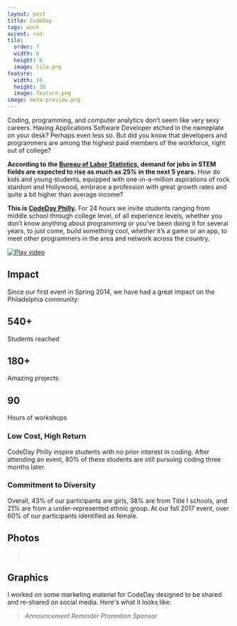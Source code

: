 ```yaml
---
layout: post
title: CodeDay
tags: work
accent: red
tile:
  order: 7
  width: 6
  height: 6
  image: tile.png
feature:
  width: 16
  height: 10
  image: feature.png
image: meta-preview.png
---
```


Coding, programming, and computer analytics don’t seem like very sexy careers. Having Applications Software Developer etched in the nameplate on your desk? Perhaps even less so. But did you know that developers and programmers are among the highest paid members of the workforce, right out of college?

**According to the [Bureau of Labor Statistics](http://www.itworld.com/article/2945674/careers/computer-science-students-are-in-demand-and-they-know-it.html), demand for jobs in STEM fields are expected to rise as much as 25% in the next 5 years.** How do kids and young students, equipped with one-in-a-million aspirations of rock stardom and Hollywood, embrace a profession with great growth rates and quite a bit higher than average income?

**This is [CodeDay Philly](http://codeday.org/philly).** For 24 hours we invite students ranging from middle school through college level, of all experience levels, whether you don’t know anything about programming or you’ve been doing it for several years, to just come, build something cool, whether it’s a game or an app, to meet other programmers in the area and network across the country.

<p><a href="https://codeday.org/philly?wvideo=n6xc4pm90n#"><img src="{{ site.baseurl }}/media/codeday/video.jpg" alt="Play video" ></a></p>

## Impact

Since our first event in Spring 2014, we have had a great impact on the Philadelphia community:

<grid column-count="3" phone-column-count="1">
	<div class="brick accent-bg">
		<h2>540+</h2>
		<p class="lead">Students reached</p>
	</div>
	<div class="brick accent-bg">
		<h2>180+</h2>
		<p class="lead">Amazing projects</p>
	</div>
	<div class="brick accent-bg">
		<h2>90</h2>
		<p class="lead">Hours of workshops</p>
	</div>
</grid>

### Low Cost, High Return

CodeDay Philly inspire students with no prior interest in coding. After attending an event, 80% of these students are still pursuing coding three months later.

### Commitment to Diversity

Overall, 43% of our participants are girls, 38% are from Title I schools, and 21% are from a under-represented ethnic group. At our fall 2017 event, over 60% of our participants identified as female.

## Photos

<blockquote class="text-center">
	<row>
		<column class=""><img src="{{ site.baseurl }}/media/codeday/phl-f2014code.jpg" alt=""></column>
		<column class=""><img src="{{ site.baseurl }}/media/codeday/phl-f2014kickoff.jpg" alt=""></column>
		<column class=""><img src="{{ site.baseurl }}/media/codeday/phl-s2015selfie.jpg" alt=""></column>
	</row>
	<row>
		<column class="no-margin-bottom"><img src="{{ site.baseurl }}/media/codeday/phl-f2017event.png" alt=""></column>
		<column class="no-margin-bottom"><img src="{{ site.baseurl }}/media/codeday/phl-f2015mentors.jpg" alt=""></column>
	</row>
</blockquote>

## Graphics

I worked on some marketing material for CodeDay designed to be shared and re-shared on social media. Here's what it looks like:

<blockquote class="accent-light-bg text-center">
	<row>
		<column class="no-margin-bottom"><i>Announcement</i><img src="{{ site.baseurl }}/media/codeday/promo-back.png" alt=""></column>
		<column class="no-margin-bottom"><i>Reminder</i><img src="{{ site.baseurl }}/media/codeday/promo-code.png" alt=""></column>
	</row>
	<row>
		<column class="no-margin-bottom"><i>Promotion</i><img src="{{ site.baseurl }}/media/codeday/promo-poster.png" alt=""></column>
		<column class="no-margin-bottom"><i>Sponsor</i><img src="{{ site.baseurl }}/media/codeday/promo-sponsor.png" alt=""></column>
	</row>
</blockquote>
